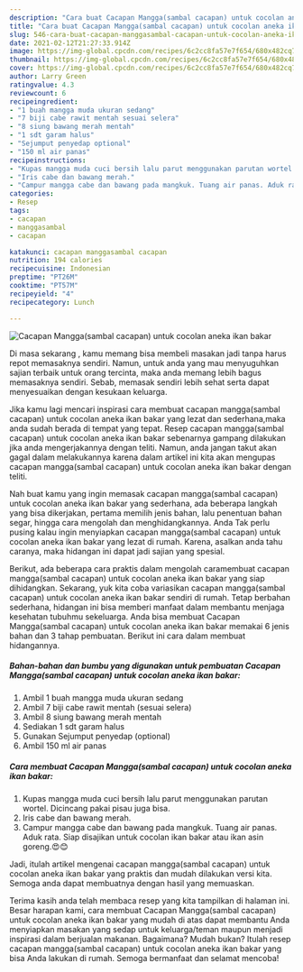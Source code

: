 ```yaml
---
description: "Cara buat Cacapan Mangga(sambal cacapan) untuk cocolan aneka ikan bakar yang lezat Untuk Jualan"
title: "Cara buat Cacapan Mangga(sambal cacapan) untuk cocolan aneka ikan bakar yang lezat Untuk Jualan"
slug: 546-cara-buat-cacapan-manggasambal-cacapan-untuk-cocolan-aneka-ikan-bakar-yang-lezat-untuk-jualan
date: 2021-02-12T21:27:33.914Z
image: https://img-global.cpcdn.com/recipes/6c2cc8fa57e7f654/680x482cq70/cacapan-manggasambal-cacapan-untuk-cocolan-aneka-ikan-bakar-foto-resep-utama.jpg
thumbnail: https://img-global.cpcdn.com/recipes/6c2cc8fa57e7f654/680x482cq70/cacapan-manggasambal-cacapan-untuk-cocolan-aneka-ikan-bakar-foto-resep-utama.jpg
cover: https://img-global.cpcdn.com/recipes/6c2cc8fa57e7f654/680x482cq70/cacapan-manggasambal-cacapan-untuk-cocolan-aneka-ikan-bakar-foto-resep-utama.jpg
author: Larry Green
ratingvalue: 4.3
reviewcount: 6
recipeingredient:
- "1 buah mangga muda ukuran sedang"
- "7 biji cabe rawit mentah sesuai selera"
- "8 siung bawang merah mentah"
- "1 sdt garam halus"
- "Sejumput penyedap optional"
- "150 ml air panas"
recipeinstructions:
- "Kupas mangga muda cuci bersih lalu parut menggunakan parutan wortel. Dicincang pakai pisau juga bisa."
- "Iris cabe dan bawang merah."
- "Campur mangga cabe dan bawang pada mangkuk. Tuang air panas. Aduk rata. Siap disajikan untuk cocolan ikan bakar atau ikan asin goreng.😍😊"
categories:
- Resep
tags:
- cacapan
- manggasambal
- cacapan

katakunci: cacapan manggasambal cacapan 
nutrition: 194 calories
recipecuisine: Indonesian
preptime: "PT26M"
cooktime: "PT57M"
recipeyield: "4"
recipecategory: Lunch

---
```



![Cacapan Mangga(sambal cacapan) untuk cocolan aneka ikan bakar](https://img-global.cpcdn.com/recipes/6c2cc8fa57e7f654/680x482cq70/cacapan-manggasambal-cacapan-untuk-cocolan-aneka-ikan-bakar-foto-resep-utama.jpg)

Di masa  sekarang , kamu memang bisa membeli masakan jadi tanpa harus repot memasaknya sendiri. Namun, untuk anda yang mau menyuguhkan sajian terbaik untuk orang tercinta, maka anda memang lebih bagus memasaknya sendiri. Sebab, memasak sendiri lebih sehat serta dapat menyesuaikan dengan kesukaan keluarga.

Jika kamu lagi mencari inspirasi cara membuat cacapan mangga(sambal cacapan) untuk cocolan aneka ikan bakar yang lezat dan sederhana,maka anda sudah berada di tempat yang tepat. Resep cacapan mangga(sambal cacapan) untuk cocolan aneka ikan bakar  sebenarnya gampang dilakukan jika anda mengerjakannya dengan teliti. Namun, anda jangan takut akan gagal dalam melakukannya 
karena dalam artikel ini kita akan mengupas cacapan mangga(sambal cacapan) untuk cocolan aneka ikan bakar dengan teliti.  



Nah buat kamu yang ingin memasak cacapan mangga(sambal cacapan) untuk cocolan aneka ikan bakar yang sederhana, ada beberapa langkah yang bisa dikerjakan, pertama memilih jenis bahan, lalu penentuan bahan segar, hingga cara mengolah dan menghidangkannya. Anda Tak perlu pusing kalau ingin menyiapkan cacapan mangga(sambal cacapan) untuk cocolan aneka ikan bakar yang lezat di rumah. Karena, asalkan anda  tahu caranya, maka hidangan ini dapat jadi sajian yang spesial.

Berikut, ada beberapa cara praktis  dalam mengolah caramembuat cacapan mangga(sambal cacapan) untuk cocolan aneka ikan bakar yang siap dihidangkan. Sekarang, yuk kita coba variasikan cacapan mangga(sambal cacapan) untuk cocolan aneka ikan bakar sendiri di rumah. Tetap berbahan sederhana, hidangan ini bisa memberi manfaat dalam membantu menjaga kesehatan tubuhmu sekeluarga. Anda bisa membuat Cacapan Mangga(sambal cacapan) untuk cocolan aneka ikan bakar memakai 6 jenis bahan dan 3 tahap pembuatan. Berikut ini cara dalam membuat hidangannya.

<!--inarticleads1-->

##### Bahan-bahan dan bumbu yang digunakan untuk pembuatan Cacapan Mangga(sambal cacapan) untuk cocolan aneka ikan bakar:

1. Ambil 1 buah mangga muda ukuran sedang
1. Ambil 7 biji cabe rawit mentah (sesuai selera)
1. Ambil 8 siung bawang merah mentah
1. Sediakan 1 sdt garam halus
1. Gunakan Sejumput penyedap (optional)
1. Ambil 150 ml air panas




<!--inarticleads2-->

##### Cara membuat Cacapan Mangga(sambal cacapan) untuk cocolan aneka ikan bakar:

1. Kupas mangga muda cuci bersih lalu parut menggunakan parutan wortel. Dicincang pakai pisau juga bisa.
1. Iris cabe dan bawang merah.
1. Campur mangga cabe dan bawang pada mangkuk. Tuang air panas. Aduk rata. Siap disajikan untuk cocolan ikan bakar atau ikan asin goreng.😍😊




Jadi, itulah artikel mengenai  cacapan mangga(sambal cacapan) untuk cocolan aneka ikan bakar  yang praktis dan mudah dilakukan versi kita. Semoga anda dapat membuatnya dengan hasil yang memuaskan. 

Terima kasih anda telah membaca resep yang kita tampilkan di halaman ini. Besar harapan kami, cara membuat  Cacapan Mangga(sambal cacapan) untuk cocolan aneka ikan bakar yang mudah di atas dapat membantu Anda menyiapkan masakan yang sedap untuk keluarga/teman maupun menjadi inspirasi dalam berjualan makanan. Bagaimana? Mudah bukan? Itulah resep cacapan mangga(sambal cacapan) untuk cocolan aneka ikan bakar yang bisa Anda lakukan di rumah. Semoga bermanfaat dan selamat mencoba!

